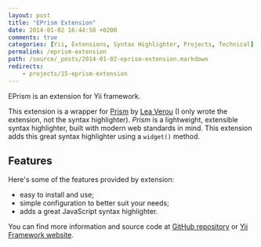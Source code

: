 ```yaml
---
layout: post
title: "EPrism Extension"
date: 2014-01-02 16:44:58 +0200
comments: true
categories: [Yii, Extensions, Syntax Highlighter, Projects, Technical]
permalink: /eprism-extension
path: /source/_posts/2014-01-02-eprism-extension.markdown
redirects:
    - projects/15-eprism-extension
---
```


EPrism is an extension for Yii framework.

This extension is a wrapper for [Prism][prism-homepage] by [Lea Verou][lea-verou-homepage] (I only wrote the extension, not the syntax highlighter). *Prism* is a lightweight, extensible syntax highlighter, built with modern web standards in mind. This extension adds this great syntax highlighter using a `widget()` method.

<!-- more -->

## Features

Here's some of the features provided by extension:

* easy to install and use;
* simple configuration to better suit your needs;
* adds a great JavaScript syntax highlighter.

You can find more information and source code at [GitHub repository][github-extension-page] or [Yii Framework website][yii-extension-page].

[prism-homepage]: http://prismjs.com
[lea-verou-homepage]: http://lea.verou.me
[github-extension-page]: https://github.com/ifdattic/EPrism
[yii-extension-page]: http://www.yiiframework.com/extension/eprism
